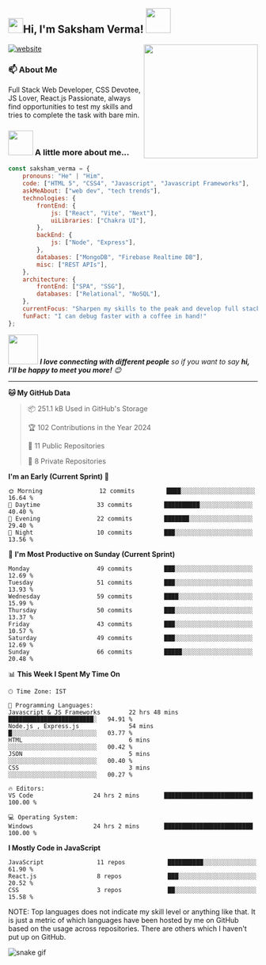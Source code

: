<h2><img src="https://emojis.slackmojis.com/emojis/images/1531849430/4246/blob-sunglasses.gif?1531849430" width="30"/>Hi, I'm Saksham Verma! <img src="https://media.giphy.com/media/12oufCB0MyZ1Go/giphy.gif" width="50"></h2>
<img align='right' src="https://media.giphy.com/media/M9gbBd9nbDrOTu1Mqx/giphy.gif" width="230">

[![website](https://img.shields.io/badge/Website-46a2f1.svg?&style=flat-square&logo=Google-Chrome&logoColor=white&link=https://anmolsingh.me/)](https://saksham-verma.netlify.app/)

### 📫 About Me

Full Stack Web Developer, CSS Devotee, JS Lover, React.js Passionate, always find opportunities to test my skills and tries to complete the task with bare min.

### <img src="https://media.giphy.com/media/VgCDAzcKvsR6OM0uWg/giphy.gif" width="50"> A little more about me...  

```javascript
const saksham_verma = {
    pronouns: "He" | "Him",
    code: ["HTML 5", "CSS4", "Javascript", "Javascript Frameworks"],
    askMeAbout: ["web dev", "tech trends"],
    technologies: {
        frontEnd: {
            js: ["React", "Vite", "Next"],
            uiLibraries: ["Chakra UI"],
        },
        backEnd: {
            js: ["Node", "Express"],
        },
        databases: ["MongoDB", "Firebase Realtime DB"],
        misc: ["REST APIs"],
    },
    architecture: {
        frontEnd: ["SPA", "SSG"],
        databases: ["Relational", "NoSQL"],
    },
    currentFocus: "Sharpen my skills to the peak and develop full stack mern apps to the best",
    funFact: "I can debug faster with a coffee in hand!"
};
```

<img src="https://media.giphy.com/media/LnQjpWaON8nhr21vNW/giphy.gif" width="60"> <em><b>I love connecting with different people</b> so if you want to say <b>hi, I'll be happy to meet you more!</b> 😊</em>

---
<!--START_SECTION:waka-->

**🐱 My GitHub Data** 

> 📦 251.1 kB Used in GitHub's Storage 
 > 
> 🏆 102 Contributions in the Year 2024
 > 
> 📜 11 Public Repositories 
 > 
> 🔑 8 Private Repositories 
 > 
**I'm an Early (Current Sprint) 🐤** 

```text
🌞 Morning                12 commits         ████░░░░░░░░░░░░░░░░░░░░░   16.64 % 
🌆 Daytime                33 commits         ██████████░░░░░░░░░░░░░░░   40.40 % 
🌃 Evening                22 commits         ███████░░░░░░░░░░░░░░░░░░   29.40 % 
🌙 Night                  10 commits         ███░░░░░░░░░░░░░░░░░░░░░░   13.56 % 
```
📅 **I'm Most Productive on Sunday (Current Sprint)** 

```text
Monday                   49 commits         ███░░░░░░░░░░░░░░░░░░░░░░   12.69 % 
Tuesday                  51 commits         ███░░░░░░░░░░░░░░░░░░░░░░   13.93 % 
Wednesday                59 commits         ████░░░░░░░░░░░░░░░░░░░░░   15.99 % 
Thursday                 50 commits         ███░░░░░░░░░░░░░░░░░░░░░░   13.37 % 
Friday                   43 commits         ███░░░░░░░░░░░░░░░░░░░░░░   10.57 % 
Saturday                 49 commits         ███░░░░░░░░░░░░░░░░░░░░░░   12.69 % 
Sunday                   66 commits         █████░░░░░░░░░░░░░░░░░░░░   20.48 % 
```


📊 **This Week I Spent My Time On** 

```text
🕑︎ Time Zone: IST

💬 Programming Languages: 
Javascript & JS Frameworks        22 hrs 48 mins      ████████████████████████░   94.91 % 
Node.js , Express.js              54 mins             █░░░░░░░░░░░░░░░░░░░░░░░░   03.77 % 
HTML                              6 mins              ░░░░░░░░░░░░░░░░░░░░░░░░░   00.42 % 
JSON                              5 mins              ░░░░░░░░░░░░░░░░░░░░░░░░░   00.40 % 
CSS                               3 mins              ░░░░░░░░░░░░░░░░░░░░░░░░░   00.27 % 

🔥 Editors: 
VS Code                 24 hrs 2 mins       █████████████████████████   100.00 % 

💻 Operating System: 
Windows                 24 hrs 2 mins       █████████████████████████   100.00 % 
```

**I Mostly Code in JavaScript** 

```text
JavaScript               11 repos            ██████████░░░░░░░░░░░░░░░   61.90 % 
React.js                 8 repos             ███░░░░░░░░░░░░░░░░░░░░░░   20.52 % 
CSS                      3 repos             ██░░░░░░░░░░░░░░░░░░░░░░░   15.58 % 
```

<!--END_SECTION:waka-->

NOTE: Top languages does not indicate my skill level or anything like that. It is just a metric of which languages have been hosted by me on GitHub based on the usage across repositories. There are others which I haven't put up on GitHub.


![snake gif](https://github.com/SakshamVerma2004/SakshamVerma2004/blob/output/github-snake-dark.svg)
